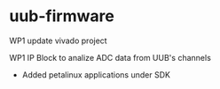# uub-firmware
WP1 update vivado project

WP1 IP Block to analize ADC data from UUB's channels
- Added petalinux applications under SDK 
